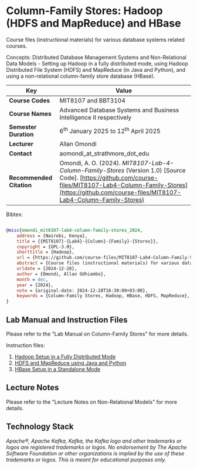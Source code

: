# Column-Family Stores: Hadoop (HDFS and MapReduce) and HBase

Course files (instructional materials) for various database systems related courses.

Concepts: Distributed Database Management Systems and Non-Relational Data Models - Setting up Hadoop in a fully distributed mode, using Hadoop Distributed File System (HDFS) and MapReduce (in Java and Python), and using a non-relational column-family store database (HBase).

| **Key**                                                               | Value                                                                                                                                                                              |
|---------------|---------------------------------------------------------|
| **Course Codes**                                                       | MIT8107 and BBT3104                                                                                                                                                                            |
| **Course Names**                                                       | Advanced Database Systems and Business Intelligence II respectively                                                                                                                                                           |
| **Semester Duration**                                                 | 6<sup>th</sup> January 2025 to 12<sup>th</sup> April 2025                                                                                                                       |
| **Lecturer**                                                          | Allan Omondi                                                                                                                                                                       |
| **Contact**                                                           | aomondi_at_strathmore_dot_edu                                                                                                                                                      |
| **Recommended Citation** | Omondi, A. O. (2024). _MIT8107-Lab-4-Column-Family-Stores_ (Version 1.0) [Source Code]. [https://github.com/course-files/MIT8107-Lab4-Column-Family-Stores](https://github.com/course-files/MIT8107-Lab4-Column-Family-Stores)  |

Bibtex:

```bibtex

@misc{omondi_mit8107-lab4-column-family-stores_2024,
    address = {Nairobi, Kenya},
    title = {{MIT8107}-{Lab4}-{Column}-{Family}-{Stores}},
    copyright = {GPL-3.0},
    shorttitle = {Hadoop},
    url = {https://github.com/course-files/MIT8107-Lab4-Column-Family-Stores},
    abstract = {Course files (instructional materials) for various database systems related courses.  Concepts: Distributed Database Management Systems and Non-Relational Data Models - Setting up Hadoop in a fully distributed mode, using Hadoop Distributed File System (HDFS) and MapReduce (in Java and Python), and using a non-relational column-family store database (HBase).},
    urldate = {2024-12-28},
    author = {Omondi, Allan Odhiambo},
    month = dec,
    year = {2024},
    note = {original-date: 2024-12-28T16:30:00+03:00},
    keywords = {Column-Family Stores, Hadoop, HBase, HDFS, MapReduce},
}
```

## Lab Manual and Instruction Files

Please refer to the "Lab Manual on Column-Family Stores" for more details.

Instruction files:

1. [Hadoop Setup in a Fully Distributed Mode](instructions/1-hadoop-hdfs-mapreduce/1-setup-hadoop.md)
2. [HDFS and MapReduce using Java and Python](instructions/1-hadoop-hdfs-mapreduce/2-hdfs-mapreduce.md)
3. [HBase Setup in a Standalone Mode](instructions/2-hbase/hbase-standalone.md)

## Lecture Notes

Please refer to the "Lecture Notes on Non-Relational Models" for more details.

## Technology Stack

_Apache®, Apache Kafka, Kafka, the Kafka logo and other trademarks or logos are registered trademarks or logos. No endorsement by The Apache Software Foundation or other organizations is implied by the use of these trademarks or logos. This is meant for educational purposes only._
